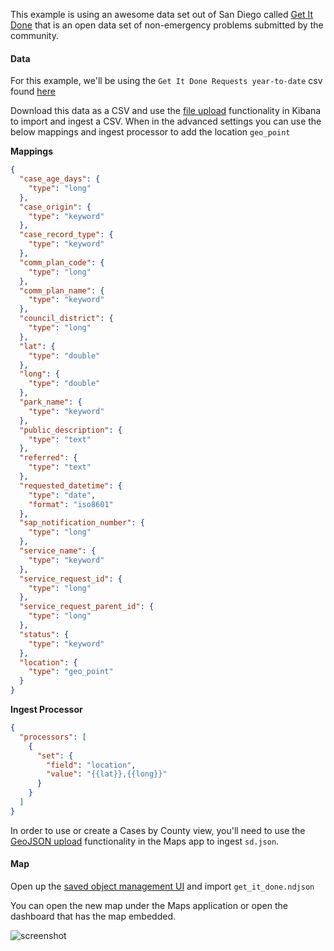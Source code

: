 This example is using an awesome data set out of San Diego called [Get It Done](https://www.sandiego.gov/get-it-done) that is an open data set of non-emergency problems submitted by the community.

#### Data
For this example, we'll be using the `Get It Done Requests year-to-date` csv found [here](https://data.sandiego.gov/datasets/get-it-done-311/)

Download this data as a CSV and use the [file upload](https://www.elastic.co/blog/importing-csv-and-log-data-into-elasticsearch-with-file-data-visualizer) functionality in Kibana to import and ingest a CSV. When in the advanced settings you can use the below mappings and ingest processor to add the location `geo_point`

**Mappings**
```JSON
{
  "case_age_days": {
    "type": "long"
  },
  "case_origin": {
    "type": "keyword"
  },
  "case_record_type": {
    "type": "keyword"
  },
  "comm_plan_code": {
    "type": "long"
  },
  "comm_plan_name": {
    "type": "keyword"
  },
  "council_district": {
    "type": "long"
  },
  "lat": {
    "type": "double"
  },
  "long": {
    "type": "double"
  },
  "park_name": {
    "type": "keyword"
  },
  "public_description": {
    "type": "text"
  },
  "referred": {
    "type": "text"
  },
  "requested_datetime": {
    "type": "date",
    "format": "iso8601"
  },
  "sap_notification_number": {
    "type": "long"
  },
  "service_name": {
    "type": "keyword"
  },
  "service_request_id": {
    "type": "long"
  },
  "service_request_parent_id": {
    "type": "long"
  },
  "status": {
    "type": "keyword"
  },
  "location": {
    "type": "geo_point"
  }
}
```

**Ingest Processor**
```json
{
  "processors": [
    {
      "set": {
        "field": "location",
        "value": "{{lat}},{{long}}"
      }
    }
  ]
}
```

In order to use or create a Cases by County view, you'll need to use the [GeoJSON upload](https://www.elastic.co/guide/en/kibana/current/geojson-upload.html) functionality in the Maps app to ingest `sd.json`.

#### Map
Open up the [saved object management UI](https://www.elastic.co/guide/en/kibana/current/managing-saved-objects.html) and import `get_it_done.ndjson`

You can open the new map under the Maps application or open the dashboard that has the map embedded.

![screenshot](https://github.com/alexfrancoeur/elastic_maps_examples/blob/master/images/get_it_done.gif)
